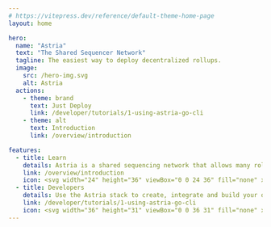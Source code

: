```yaml
---
# https://vitepress.dev/reference/default-theme-home-page
layout: home

hero:
  name: "Astria"
  text: "The Shared Sequencer Network"
  tagline: The easiest way to deploy decentralized rollups.
  image:
    src: /hero-img.svg
    alt: Astria
  actions:
    - theme: brand
      text: Just Deploy
      link: /developer/tutorials/1-using-astria-go-cli
    - theme: alt
      text: Introduction
      link: /overview/introduction

features:
  - title: Learn
    details: Astria is a shared sequencing network that allows many rollups to share a single decentralized network of sequencers.
    link: /overview/introduction
    icon: <svg width="24" height="36" viewBox="0 0 24 36" fill="none" xmlns="http://www.w3.org/2000/svg"><path d="M4.65 19.5C3.16055 18.0401 2.13963 16.1696 1.71741 14.1272C1.29519 12.0847 1.4908 9.96276 2.2793 8.03191C3.0678 6.10105 4.41346 4.44876 6.14471 3.28571C7.87596 2.12265 9.91436 1.50153 12 1.50153C14.0857 1.50153 16.124 2.12265 17.8553 3.28571C19.5865 4.44876 20.9322 6.10105 21.7207 8.03191C22.5092 9.96276 22.7048 12.0847 22.2826 14.1272C21.8604 16.1696 20.8395 18.0401 19.35 19.5M12 24V30M12 24C13.2426 24 14.25 22.9927 14.25 21.75M12 24C10.7574 24 9.75 22.9927 9.75 21.75M12 30C10.7574 30 9.75 31.0074 9.75 32.25C9.75 33.4927 10.7574 34.5 12 34.5C13.2426 34.5 14.25 33.4927 14.25 32.25C14.25 31.0074 13.2426 30 12 30ZM3.75 27.75V24.75L9.75 21.75M3.75 27.75C2.50736 27.75 1.5 28.7574 1.5 30C1.5 31.2427 2.50736 32.25 3.75 32.25C4.99264 32.25 6 31.2427 6 30C6 28.7574 4.99264 27.75 3.75 27.75ZM9.75 21.75C9.75 20.5074 10.7574 19.5 12 19.5C13.2426 19.5 14.25 20.5074 14.25 21.75M20.25 27.75V24.75L14.25 21.75M20.25 27.75C19.0074 27.75 18 28.7574 18 30C18 31.2427 19.0074 32.25 20.25 32.25C21.4926 32.25 22.5 31.2427 22.5 30C22.5 28.7574 21.4926 27.75 20.25 27.75ZM16.5 12C16.5 14.4853 14.4853 16.5 12 16.5C9.51472 16.5 7.5 14.4853 7.5 12C7.5 9.51474 9.51472 7.50003 12 7.50003C14.4853 7.50003 16.5 9.51474 16.5 12Z" stroke="url(#paint0_linear_3416_225)" stroke-width="1.5" stroke-miterlimit="10"/><defs><linearGradient id="paint0_linear_3416_225" x1="1.5" y1="34.5001" x2="24.8752" y2="32.7217" gradientUnits="userSpaceOnUse"><stop stop-color="#EA9B57"/><stop offset="1" stop-color="#CB513F"/></linearGradient></defs></svg>
  - title: Developers
    details: Use the Astria stack to create, integrate and build your own modular rollups.
    link: /developer/tutorials/1-using-astria-go-cli
    icon: <svg width="36" height="31" viewBox="0 0 36 31" fill="none" xmlns="http://www.w3.org/2000/svg"><path d="M17.25 11.9993V12.7493H18.75V11.9993H17.25ZM23.25 8.25002V9.00002H24.75V8.25002H23.25ZM24 5.62502H24.75V5.20938L24.3976 4.98905L24 5.62502ZM18 1.87427L18.3976 1.2383L17.9974 0.98817L17.5987 1.24063L18 1.87427ZM12 5.67377L11.5987 5.04013L11.25 5.26097V5.67377H12ZM11.25 8.25002V9.00002H12.75V8.25002H11.25ZM7.5 22.6875L7.1025 23.3235L8.25 24.0407V22.6875H7.5ZM1.5 18.9375H0.75V19.3532L1.1025 19.5735L1.5 18.9375ZM1.5 12.2363L1.09875 11.6026L0.75 11.8235V12.2363H1.5ZM7.5 8.43677L7.89756 7.8008L7.49742 7.55067L7.09875 7.80313L7.5 8.43677ZM13.5 12.1875L13.8975 12.8235L14.915 12.1876L13.8976 11.5516L13.5 12.1875ZM28.5 22.6875H27.75V24.0407L28.8975 23.3235L28.5 22.6875ZM34.5 18.9375L34.8975 19.5735L35.25 19.3532V18.9375H34.5ZM34.5 12.1875H35.25V11.7719L34.8976 11.5516L34.5 12.1875ZM28.5 8.43677L28.8976 7.8008L28.4974 7.55067L28.0987 7.80313L28.5 8.43677ZM22.5 12.2363L22.0987 11.6026L21.085 12.2446L22.1062 12.8746L22.5 12.2363ZM18 29.25L17.6025 29.886L18 30.1345L18.3975 29.886L18 29.25ZM24 18.75H24.75V18.3344L24.3976 18.1141L24 18.75ZM18 14.9993L18.3976 14.3633L17.9974 14.1132L17.5987 14.3656L18 14.9993ZM12 18.7988L11.5987 18.1651L11.25 18.386V18.7988H12ZM12 25.5H11.25V25.9157L11.6025 26.136L12 25.5ZM24 25.5L24.3975 26.136L24.75 25.9157V25.5H24ZM17.25 9.37502V11.9993H18.75V9.37502H17.25ZM24.75 8.25002V5.62502H23.25V8.25002H24.75ZM24.3976 4.98905L18.3976 1.2383L17.6024 2.51023L23.6024 6.26098L24.3976 4.98905ZM17.5987 1.24063L11.5987 5.04013L12.4013 6.30741L18.4013 2.50791L17.5987 1.24063ZM11.25 5.67377V8.25002H12.75V5.67377H11.25ZM11.6025 6.26102L17.6025 10.011L18.3975 8.73902L12.3975 4.98902L11.6025 6.26102ZM18.3975 10.011L24.3975 6.26102L23.6025 4.98902L17.6025 8.73902L18.3975 10.011ZM6.75 15.9375V22.6875H8.25V15.9375H6.75ZM7.8975 22.0515L1.8975 18.3015L1.1025 19.5735L7.1025 23.3235L7.8975 22.0515ZM2.25 18.9375V12.2363H0.75V18.9375H2.25ZM1.90125 12.8699L7.90125 9.07041L7.09875 7.80313L1.09875 11.6026L1.90125 12.8699ZM7.10244 9.07273L13.1024 12.8235L13.8976 11.5516L7.89756 7.8008L7.10244 9.07273ZM13.1025 11.5515L7.1025 15.3015L7.8975 16.5735L13.8975 12.8235L13.1025 11.5515ZM7.89376 15.2992L1.89376 11.5979L1.10624 12.8746L7.10624 16.5758L7.89376 15.2992ZM27.75 15.9375V22.6875H29.25V15.9375H27.75ZM28.8975 23.3235L34.8975 19.5735L34.1025 18.3015L28.1025 22.0515L28.8975 23.3235ZM35.25 18.9375V12.1875H33.75V18.9375H35.25ZM34.8976 11.5516L28.8976 7.8008L28.1024 9.07273L34.1024 12.8235L34.8976 11.5516ZM28.0987 7.80313L22.0987 11.6026L22.9013 12.8699L28.9013 9.07041L28.0987 7.80313ZM22.1062 12.8746L28.1062 16.5758L28.8938 15.2992L22.8938 11.5979L22.1062 12.8746ZM28.8975 16.5735L34.8975 12.8235L34.1025 11.5515L28.1025 15.3015L28.8975 16.5735ZM17.25 22.5V29.25H18.75V22.5H17.25ZM24.3976 18.1141L18.3976 14.3633L17.6024 15.6352L23.6024 19.386L24.3976 18.1141ZM17.5987 14.3656L11.5987 18.1651L12.4013 19.4324L18.4013 15.6329L17.5987 14.3656ZM11.25 18.7988V25.5H12.75V18.7988H11.25ZM11.6025 26.136L17.6025 29.886L18.3975 28.614L12.3975 24.864L11.6025 26.136ZM18.3975 29.886L24.3975 26.136L23.6025 24.864L17.6025 28.614L18.3975 29.886ZM24.75 25.5V18.75H23.25V25.5H24.75ZM11.6025 19.386L17.6025 23.136L18.3975 21.864L12.3975 18.114L11.6025 19.386ZM18.3975 23.136L24.3975 19.386L23.6025 18.114L17.6025 21.864L18.3975 23.136Z" fill="url(#paint0_linear_3416_238)"/><defs><linearGradient id="paint0_linear_3416_238" x1="1.50001" y1="29.25" x2="37.6934" y2="24.0344" gradientUnits="userSpaceOnUse"><stop stop-color="#EA9B57"/><stop offset="1" stop-color="#CB513F"/></linearGradient></defs></svg>
---
```

